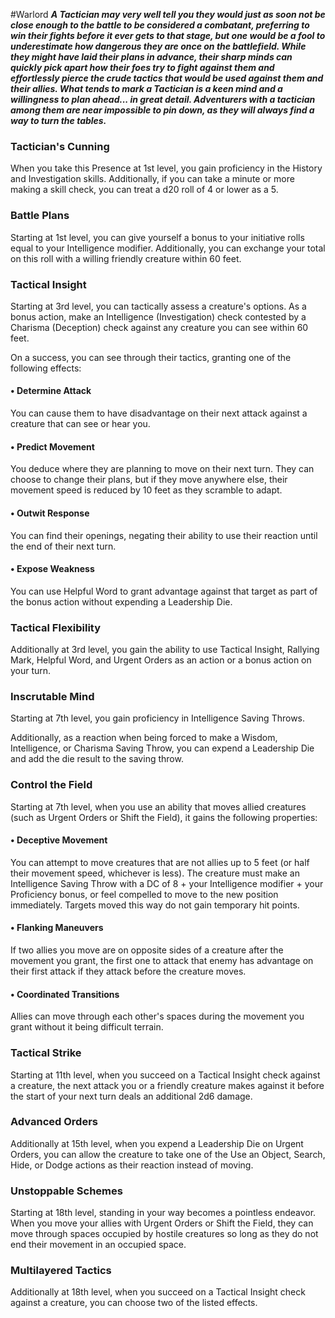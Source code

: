 #Warlord
***A Tactician may very well tell you they would just as soon not be close enough to the battle to be considered a combatant, preferring to win their fights before it ever gets to that stage, but one would be a fool to underestimate how dangerous they are once on the battlefield. While they might have laid their plans in advance, their sharp minds can quickly pick apart how their foes try to fight against them and effortlessly pierce the crude tactics that would be used against them and their allies. What tends to mark a Tactician is a keen mind and a willingness to plan ahead... in great detail. Adventurers with a tactician among them are near impossible to pin down, as they will always find a way to turn the tables.***

### Tactician's Cunning
When you take this Presence at 1st level, you gain proficiency in the History and Investigation skills. Additionally, if you can take a minute or more making a skill check, you can treat a d20 roll of 4 or lower as a 5.

### Battle Plans
Starting at 1st level, you can give yourself a bonus to your initiative rolls equal to your Intelligence modifier. Additionally, you can exchange your total on this roll with a willing friendly creature within 60 feet.

### Tactical Insight
Starting at 3rd level, you can tactically assess a creature's options. As a bonus action, make an Intelligence (Investigation) check contested by a Charisma (Deception) check against any creature you can see within 60 feet.

On a success, you can see through their tactics, granting one of the following effects:

#### • Determine Attack
You can cause them to have disadvantage on their next attack against a creature that can see or hear you.

#### • Predict Movement
You deduce where they are planning to move on their next turn. They can choose to change their plans, but if they move anywhere else, their movement speed is reduced by 10 feet as they scramble to adapt.

#### • Outwit Response
You can find their openings, negating their ability to use their reaction until the end of their next turn.

#### • Expose Weakness
You can use Helpful Word to grant advantage against that target as part of the bonus action without expending a Leadership Die.

### Tactical Flexibility
Additionally at 3rd level, you gain the ability to use Tactical Insight, Rallying Mark, Helpful Word, and Urgent Orders as an action or a bonus action on your turn.

### Inscrutable Mind
Starting at 7th level, you gain proficiency in Intelligence Saving Throws.

Additionally, as a reaction when being forced to make a Wisdom, Intelligence, or Charisma Saving Throw, you can expend a Leadership Die and add the die result to the saving throw.

### Control the Field
Starting at 7th level, when you use an ability that moves allied creatures (such as Urgent Orders or Shift the Field), it gains the following properties:

#### • Deceptive Movement
You can attempt to move creatures that are not allies up to 5 feet (or half their movement speed, whichever is less). The creature must make an Intelligence Saving Throw with a DC of 8 + your Intelligence modifier + your Proficiency bonus, or feel compelled to move to the new position immediately. Targets moved this way do not gain temporary hit points.

#### • Flanking Maneuvers
If two allies you move are on opposite sides of a creature after the movement you grant, the first one to attack that enemy has advantage on their first attack if they attack before the creature moves.

#### • Coordinated Transitions
Allies can move through each other's spaces during the movement you grant without it being difficult terrain.

### Tactical Strike
Starting at 11th level, when you succeed on a Tactical Insight check against a creature, the next attack you or a friendly creature makes against it before the start of your next turn deals an additional 2d6 damage.

### Advanced Orders
Additionally at 15th level, when you expend a Leadership Die on Urgent Orders, you can allow the creature to take one of the Use an Object, Search, Hide, or Dodge actions as their reaction instead of moving.

### Unstoppable Schemes
Starting at 18th level, standing in your way becomes a pointless endeavor. When you move your allies with Urgent Orders or Shift the Field, they can move through spaces occupied by hostile creatures so long as they do not end their movement in an occupied space.

### Multilayered Tactics
Additionally at 18th level, when you succeed on a Tactical Insight check against a creature, you can choose two of the listed effects.